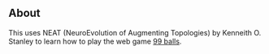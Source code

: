 ## About ##

This uses NEAT (NeuroEvolution of Augmenting Topologies) by Kenneith O. Stanley to learn how to play the web game [99 balls](https://www.crazygames.com/game/99-balls). 